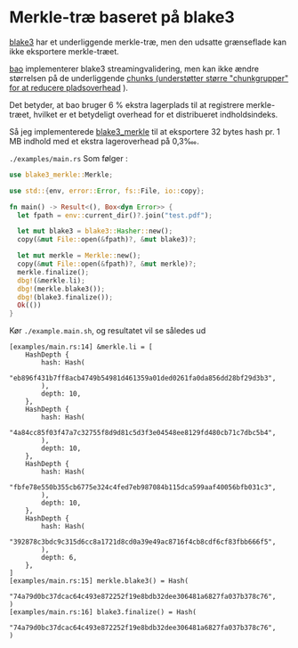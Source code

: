 # Merkle-træ baseret på blake3

[blake3](https://github.com/BLAKE3-team/BLAKE3) har et underliggende merkle-træ, men den udsatte grænseflade kan ikke eksportere merkle-træet.

[bao](https://github.com/oconnor663/bao) implementerer blake3 streamingvalidering, men kan ikke ændre størrelsen på de underliggende [chunks (understøtter større "chunkgrupper" for at reducere pladsoverhead](https://github.com/oconnor663/bao/issues/34) ).

Det betyder, at bao bruger 6 % ekstra lagerplads til at registrere merkle-træet, hvilket er et betydeligt overhead for et distribueret indholdsindeks.

Så jeg implementerede [blake3_merkle](https://github.com/rmw-lib/blake3_merkle) til at eksportere 32 bytes hash pr. 1 MB indhold med et ekstra lageroverhead på 0,3‱.

`./examples/main.rs` Som følger :

```rust
use blake3_merkle::Merkle;

use std::{env, error::Error, fs::File, io::copy};

fn main() -> Result<(), Box<dyn Error>> {
  let fpath = env::current_dir()?.join("test.pdf");

  let mut blake3 = blake3::Hasher::new();
  copy(&mut File::open(&fpath)?, &mut blake3)?;

  let mut merkle = Merkle::new();
  copy(&mut File::open(&fpath)?, &mut merkle)?;
  merkle.finalize();
  dbg!(&merkle.li);
  dbg!(merkle.blake3());
  dbg!(blake3.finalize());
  Ok(())
}
```

Kør `./example.main.sh`, og resultatet vil se således ud

```
[examples/main.rs:14] &merkle.li = [
    HashDepth {
        hash: Hash(
            "eb896f431b7ff8acb4749b54981d461359a01ded0261fa0da856dd28bf29d3b3",
        ),
        depth: 10,
    },
    HashDepth {
        hash: Hash(
            "4a84cc85f03f47a7c32755f8d9d81c5d3f3e04548ee8129fd480cb71c7dbc5b4",
        ),
        depth: 10,
    },
    HashDepth {
        hash: Hash(
            "fbfe78e550b355cb6775e324c4fed7eb987084b115dca599aaf40056bfb031c3",
        ),
        depth: 10,
    },
    HashDepth {
        hash: Hash(
            "392878c3bdc9c315d6cc8a1721d8cd0a39e49ac8716f4cb8cdf6cf83fbb666f5",
        ),
        depth: 6,
    },
]
[examples/main.rs:15] merkle.blake3() = Hash(
    "74a79d0bc37dcac64c493e872252f19e8bdb32dee306481a6827fa037b378c76",
)
[examples/main.rs:16] blake3.finalize() = Hash(
    "74a79d0bc37dcac64c493e872252f19e8bdb32dee306481a6827fa037b378c76",
)
```